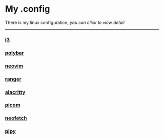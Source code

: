 # My .config 

There is my linux configuration, *you can click to view detail*

---

### [i3](https://github.com/zlj-zz/conff/tree/master/i3) 

### [polybar](https://github.com/zlj-zz/conff/tree/master/polybar) 

### [neovim](https://github.com/zlj-zz/conff/tree/master/nvim) 

### [ranger](https://github.com/zlj-zz/conff/tree/master/ranger) 

### [alacritty](https://github.com/zlj-zz/conff/tree/master/alacritty) 

### [picom](https://github.com/zlj-zz/conff/tree/master/picom) 

### [neofetch](https://github.com/zlj-zz/conff/tree/master/neofetch)

### [pipy](https://github.com/zlj-zz/conff/tree/master/pip) 



